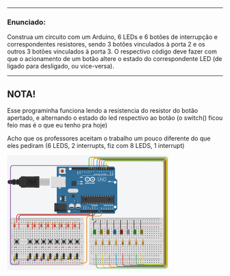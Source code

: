 ******
### Enunciado:
Construa um circuito com um Arduino, 6 LEDs e 6 botões de interrupção e correspondentes resistores, sendo 3 botões vinculados à porta 2 e os outros 3 botões vinculados à porta 3. O respectivo código deve fazer com que o acionamento de um botão altere o estado do correspondente LED (de ligado para desligado, ou vice-versa).
******

## NOTA!
Esse programinha funciona lendo a resistencia do resistor do botão apertado, e alternando o estado do led respectivo ao botão (o switch() ficou feio mas é o que eu tenho pra hoje)  

Acho que os professores aceitam o trabalho um pouco diferente do que eles pediram (6 LEDS, 2 interrupts, fiz com 8 LEDS, 1 interrupt)

<img src="https://github.com/Trabalhos-PUC-PR/EXP3_AF06-InterruptBotoes/blob/main/Diagrama2.png" width="75%" height="75%">
